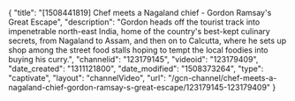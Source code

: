 {
    "title": "[1508441819] Chef meets a Nagaland chief - Gordon Ramsay's Great Escape",
    "description": "Gordon heads off the tourist track into impenetrable north-east India, home of the country's best-kept culinary secrets, from Nagaland to Assam, and then on to Calcutta, where he sets up shop among the street food stalls hoping to tempt the local foodies into buying his curry.",
    "channelid": "123179145",
    "videoid": "123179409",
    "date_created": "1311121800",
    "date_modified": "1508373264",
    "type": "captivate",
    "layout": "channelVideo",
    "url": "\/gcn-channel\/chef-meets-a-nagaland-chief-gordon-ramsay-s-great-escape\/123179145-123179409"
}